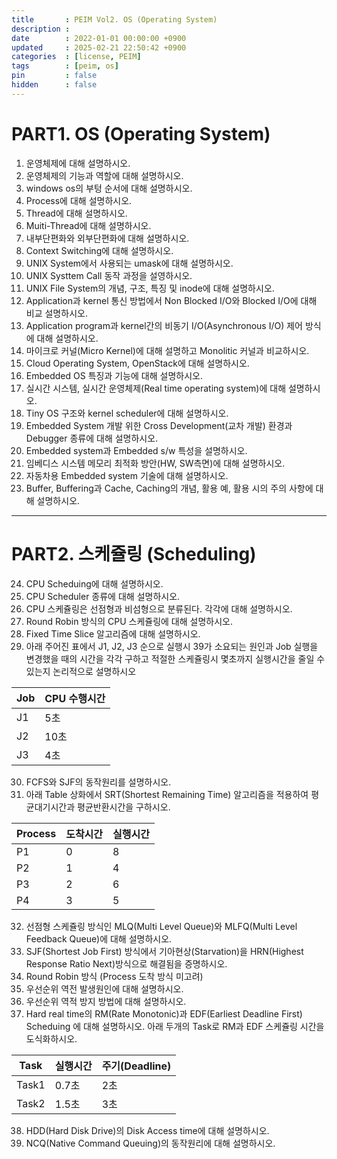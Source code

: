 ```yaml
---
title       : PEIM Vol2. OS (Operating System)
description :
date        : 2022-01-01 00:00:00 +0900
updated     : 2025-02-21 22:50:42 +0900
categories  : [license, PEIM]
tags        : [peim, os]
pin         : false
hidden      : false
---
```


# PART1. OS (Operating System)

1. 운영체제에 대해 설명하시오.
2. 운영체제의 기능과 역할에 대해 설명하시오.
3. windows os의 부텅 순서에 대해 설명하시오.
4. Process에 대해 설명하시오.
5. Thread에 대해 설명하시오.
6. Muiti-Thread에 대해 설명하시오.
7. 내부단편화와 외부단편화에 대해 설명하시오.
8. Context Switching에 대해 설명하시오.
9. UNIX System에서 사용되는 umask에 대해 설명하시오.
10. UNIX Systtem Call 동작 과정을 설영하시오.
11. UNIX File System의 개념, 구조, 특징 및 inode에 대해 설명하시오. 
12. Application과 kernel 통신 방법에서 Non Blocked I/O와 Blocked I/O에 대해 비교 설명하시오.
13. Application program과 kernel간의 비동기 I/O(Asynchronous I/O) 제어 방식에 대해 설명하시오.
14. 마이크로 커널(Micro Kernel)에 대해 설명하고 Monolitic 커널과 비교하시오.
15. Cloud Operating System, OpenStack에 대해 설명하시오.
16. Embedded OS 특징과 기능에 대해 설명하시오.
17. 실시간 시스템, 실시간 운영체제(Real time operating system)에 대해 설명하시오.
18. Tiny OS 구조와 kernel scheduler에 대해 설명하시오.
19. Embedded System 개발 위한 Cross Development(교차 개발) 환경과 Debugger 종류에 대해 설명하시오.
20. Embedded system과 Embedded s/w 특성을 설명하시오.
21. 임베디스 시스템 메모리 최적화 방안(HW, SW측면)에 대해 설명하시오.
22. 자동차용 Embedded system 기술에 대해 설명하시오.
23. Buffer, Buffering과 Cache, Caching의 개념, 활용 예, 활용 시의 주의 사항에 대해 설명하시오.    

---

# PART2. 스케쥴링 (Scheduling)

24. CPU Scheduing에 대해 설명하시오.
25. CPU Scheduler 종류에 대해 설명하시오.
26. CPU 스케쥴링은 선점형과 비섬형으로 분류된다. 각각에 대해 설명하시오.
27. Round Robin 방식의 CPU 스케쥴링에 대해 설명하시오.
28. Fixed Time Slice 알고리즘에 대해 설명하시오.
29. 아래 주어진 표에서 J1, J2, J3 순으로 실행시 39가 소요되는 원인과 Job 실행을 변경했을 때의 시간을 각각 구하고 적절한 스케쥴링시 몇초까지 실행시간을 줄일 수 있는지 논리적으로 설명하시오

|Job|CPU 수행시간|
|---|---|
|J1|5초|
|J2|10초|
|J3|4초|

30. FCFS와 SJF의 동작원리를 설명하시오.
31. 아래 Table 상화에서 SRT(Shortest Remaining Time) 알고리즘을 적용하여 평균대기시간과 평균반환시간을 구하시오.

|Process|도착시간|실행시간|
|---|---|---|
|P1|0|8|
|P2|1|4|
|P3|2|6|
|P4|3|5|

32. 선점형 스케쥴링 방식인 MLQ(Multi Level Queue)와 MLFQ(Multi Level Feedback Queue)에 대해 설명하시오.
33. SJF(Shortest Job First) 방식에서 기아현상(Starvation)을 HRN(Highest Response Ratio Next)방식으로 해결됨을 증명하시오.
34. Round Robin 방식 (Process 도착 방식 미고려)
35. 우선순위 역전 발생원인에 대해 설명하시오.
36. 우선순위 역적 방지 방법에 대해 설명하시오.
37. Hard real time의 RM(Rate Monotonic)과 EDF(Earliest Deadline First) Scheduing 에 대해 설명하시오. 아래 두개의 Task로 RM과 EDF 스케쥴링 시간을 도식화하시오.

|Task|실행시간|주기(Deadline)|
|---|---|---|
|Task1|0.7초|2초|
|Task2|1.5초|3초|

38. HDD(Hard Disk Drive)의 Disk Access time에 대해 설명하시오.
39. NCQ(Native Command Queuing)의 동작원리에 대해 설명하시오.
